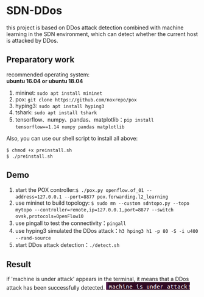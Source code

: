 # SDN-DDos
this project is based on DDos attack detection combined with machine learning in the SDN environment,
which can detect whether the current host is attacked by DDos.  


## Preparatory work
recommended operating system:   
**ubuntu 16.04 or ubuntu 18.04** 

1. mininet:  `sudo apt install mininet`
2. pox:  `git clone https://github.com/noxrepo/pox`
3. hyping3: `sudo apt install hyping3`
4. tshark: `sudo apt install tshark`
5. tensorflow、numpy、pandas、matplotlib：`pip install tensorflow==1.14 numpy pandas matplotlib`

Also, you can use our shell script to install all above:
```
$ chmod +x preinstall.sh
$ ./preinstall.sh
```

## Demo 

1. start the POX controller:`$ ./pox.py openflow.of_01 --address=127.0.0.1 --port=8877 pox.forwarding.l2_learning` 
2. use mininet to build topology: `$ sudo mn --custom sdntopo.py --topo mytopo --controller=remote,ip=127.0.0.1,port=8877 --switch ovsk,protocols=OpenFlow10`
3. use pingall to test the connectivity：`pingall`
4. use hyping3 simulated the DDos attack：`h3 hping3 h1 -p 80 -S -i u400 --rand-source`
5. start DDos attack detection：`./detect.sh`


## Result
if 'machine is under attack' appears in the terminal, it means that a DDos attack has been successfully detected.
![DDossuccess](./DDOS检测.png)

